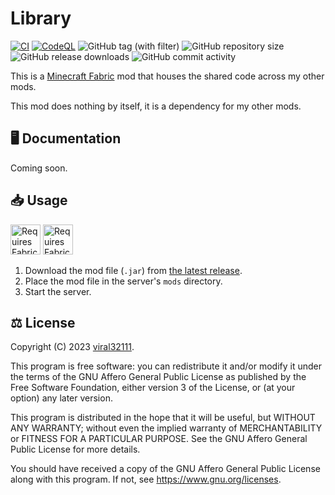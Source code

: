 # Library

[![CI](https://github.com/viral32111/library/actions/workflows/ci.yml/badge.svg)](https://github.com/viral32111/library/actions/workflows/ci.yml)
[![CodeQL](https://github.com/viral32111/library/actions/workflows/codeql.yml/badge.svg)](https://github.com/viral32111/library/actions/workflows/codeql.yml)
![GitHub tag (with filter)](https://img.shields.io/github/v/tag/viral32111/library?label=Latest)
![GitHub repository size](https://img.shields.io/github/repo-size/viral32111/library?label=Size)
![GitHub release downloads](https://img.shields.io/github/downloads/viral32111/library/total?label=Downloads)
![GitHub commit activity](https://img.shields.io/github/commit-activity/m/viral32111/library?label=Commits)

This is a [Minecraft Fabric](https://fabricmc.net/) mod that houses the shared code across my other mods.

This mod does nothing by itself, it is a dependency for my other mods.

## 🖥️ Documentation

Coming soon.

## 📥 Usage

<a href="https://modrinth.com/mod/fabric-api/"><img src="https://github.com/viral32111/discord-relay/assets/19510403/2e0d32ee-b4aa-4d93-9388-4a45639c4a96" height="48" alt="Requires Fabric API"></a>
<a href="https://modrinth.com/mod/fabric-language-kotlin"><img src="https://github.com/viral32111/discord-relay/assets/19510403/ab7b8cbb-ff80-4359-8fc9-13a2cf62c4bf" height="48" alt="Requires Fabric Language Kotlin"></a>
<br>

1. Download the mod file (`.jar`) from [the latest release](https://github.com/viral32111/library/releases/latest).
2. Place the mod file in the server's `mods` directory.
3. Start the server.

## ⚖️ License

Copyright (C) 2023 [viral32111](https://viral32111.com).

This program is free software: you can redistribute it and/or modify
it under the terms of the GNU Affero General Public License as
published by the Free Software Foundation, either version 3 of the
License, or (at your option) any later version.

This program is distributed in the hope that it will be useful,
but WITHOUT ANY WARRANTY; without even the implied warranty of
MERCHANTABILITY or FITNESS FOR A PARTICULAR PURPOSE. See the
GNU Affero General Public License for more details.

You should have received a copy of the GNU Affero General Public License
along with this program. If not, see https://www.gnu.org/licenses.
